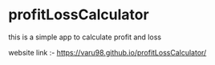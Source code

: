 # profitLossCalculator

this is a simple app to calculate profit and loss

website link :- https://varu98.github.io/profitLossCalculator/
